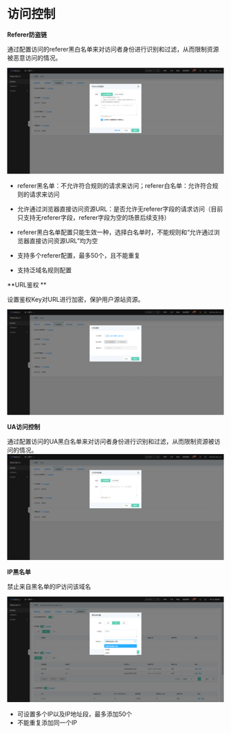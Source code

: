# 访问控制

**Referer防盗链**

通过配置访问的referer黑白名单来对访问者身份进行识别和过滤，从而限制资源被恶意访问的情况。

![Referer防盗链](/image/Intelligent-Edge-Security/Referer防盗链.png)

- referer黑名单：不允许符合规则的请求来访问；referer白名单：允许符合规则的请求来访问

- 允许通过浏览器直接访问资源URL：是否允许无referer字段的请求访问（目前只支持无referer字段，referer字段为空的场景后续支持）

- referer黑白名单配置只能生效一种，选择白名单时，不能规则和“允许通过浏览器直接访问资源URL”均为空

- 支持多个referer配置，最多50个，且不能重复

- 支持泛域名规则配置

**URL鉴权 **

  设置鉴权Key对URL进行加密，保护用户源站资源。

  ![URL鉴权](/image/Intelligent-Edge-Security/URL鉴权.png)

**UA访问控制**

通过配置访问的UA黑白名单来对访问者身份进行识别和过滤，从而限制资源被访问的情况。
 ![UA访问控制](/image/Intelligent-Edge-Security/UA访问控制.png)

**IP黑名单**

禁止来自黑名单的IP访问该域名

![IP黑名单](/image/Intelligent-Edge-Security/IP黑名单.png)

- 可设置多个IP以及IP地址段，最多添加50个
- 不能重复添加同一个IP